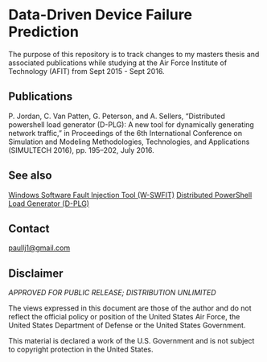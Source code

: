# Data-Driven Device Failure Prediction
The purpose of this repository is to track changes to my masters thesis and
associated publications while studying at the Air Force Institute of Technology
(AFIT) from Sept 2015 - Sept 2016.

## Publications
P. Jordan, C. Van Patten, G. Peterson, and A. Sellers, “Distributed powershell
load generator (D-PLG): A new tool for dynamically generating network traffic,”
in Proceedings of the 6th International Conference on Simulation and Modeling
Methodologies, Technologies, and Applications (SIMULTECH 2016), pp. 195–202,
July 2016.

## See also
[Windows Software Fault Injection Tool
(W-SWFIT)](https://github.com/paullj1/W-SWFIT)
[Distributed PowerShell Load Generator
(D-PLG)](https://github.com/paullj1/D-PLG)

## Contact
[paullj1@gmail.com](mailto:paullj1@gmail.com)

## Disclaimer
*APPROVED FOR PUBLIC RELEASE; DISTRIBUTION UNLIMITED*

The views expressed in this document are those of the author and
do not reflect the official policy or position of the United States Air Force,
the United States Department of Defense or the United States Government. 

This material is declared a work of the U.S. Government and is not subject to
copyright protection in the United States.
